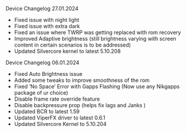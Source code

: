 Device Changelog 27.01.2024
- Fixed issue with night light
- Fixed issue with extra dark
 - Fixed an issue where TWRP was getting replaced with rom recovery 
- Improved Adaptive brightness (still brightness varying with screen content in certain scenarios is to be addressed)
- Updated Silvercore kernel to latest 5.10.208

Device Changelog 06.01.2024
- Fixed Auto Brightness issue
- Added some tweaks to improve smoothness of the rom
- Fixed ‘No Space’ Error with Gapps Flashing (Now use any Nikgapps package of ur choice)
- Disable frame rate override feature
- Disable backpressure prop (helps fix lags and Janks )
- Updated BCR to latest 1.59
- Updated ViperFX driver to latest 0.6.1
- Updated Silvercore Kernel to 5.10.204
